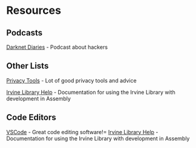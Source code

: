 # Resources 


## Podcasts

[Darknet Diaries](https://darknetdiaries.com/) - Podcast about hackers

## Other Lists

[Privacy Tools](https://privacytools.io) - Lot of good privacy tools and advice

[Irvine Library Help](https://csc.csudh.edu/mmccullough/asm/help/) - Documentation for using the Irvine Library with development in Assembly

## Code Editors
[VSCode](https://code.visualstudio.com) - Great code editing software!=
[Irvine Library Help](https://csc.csudh.edu/mmccullough/asm/help/) - Documentation for using the Irvine Library with development in Assembly

